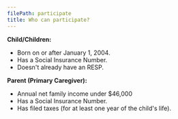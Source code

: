 ```yaml
---
filePath: participate
title: Who can participate?
---
```


**Child/Children:**

- Born on or after January 1, 2004.
- Has a Social Insurance Number.
- Doesn't already have an RESP.

**Parent (Primary Caregiver):**

- Annual net family income under \$46,000
- Has a Social Insurance Number.
- Has filed taxes (for at least one year of the child's life).
